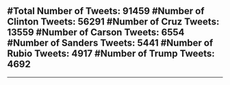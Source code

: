 #Total Number of Tweets: 91459 
#Number of Clinton Tweets: 56291
#Number of Cruz Tweets: 13559
#Number of Carson Tweets: 6554
#Number of Sanders Tweets: 5441
#Number of Rubio Tweets: 4917
#Number of Trump Tweets: 4692
---
---
